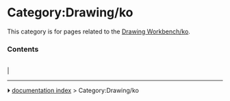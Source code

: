# Category:Drawing/ko
This category is for pages related to the [Drawing Workbench/ko](Drawing_Workbench/ko.md).

### Contents

|     |     |     |
| --- | --- | --- |
|



---
⏵ [documentation index](../README.md) > Category:Drawing/ko
